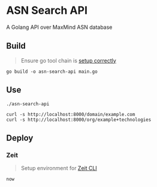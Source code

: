 # ASN Search API
A Golang API over MaxMind ASN database

## Build

> Ensure go tool chain is [setup correctly](https://golang.org/doc/install#testing)

```
go build -o asn-search-api main.go
```

## Use

```
./asn-search-api
```

```
curl -s http://localhost:8000/domain/example.com
curl -s http://localhost:8000/org/example+technologies
```

## Deploy

### Zeit

> Setup environment for [Zeit CLI](https://zeit.co/download)

```
now
```